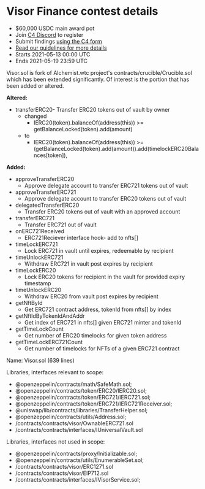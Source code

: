 # Visor Finance contest details
- $60,000 USDC main award pot
- Join [C4 Discord](https://discord.gg/EY5dvm3evD) to register
- Submit findings [using the C4 form](https://c4-visorfinance.netlify.app/)
- [Read our guidelines for more details](https://code423n4.com/compete)
- Starts 2021-05-13 00:00 UTC
- Ends 2021-05-19 23:59 UTC

Visor.sol is fork of Alchemist.wtc project's contracts/crucible/Crucible.sol which has been extended significantly.
  Of interest is the portion that has been added or altered.

**Altered:**
- transferERC20- Transfer ERC20 tokens out of vault by owner
  - changed 
    - IERC20(token).balanceOf(address(this)) >= getBalanceLocked(token).add(amount)
  - to 
    - IERC20(token).balanceOf(address(this)) >= (getBalanceLocked(token).add(amount)).add(timelockERC20Balances[token]),

**Added:**
- approveTransferERC20
  - Approve delegate account to transfer ERC721 tokens out of vault
- approveTransferERC721
  - Approve delegate account to transfer ERC20 tokens out of vault
- delegatedTransferERC20
  - Transfer ERC20 tokens out of vault with an approved account
- transferERC721
  - Transfer ERC721 out of vault
- onERC721Received
  - ERC721Reciever interface hook- add to nfts[] 
- timeLockERC721
  - Lock ERC721 in vault until expires, redeemable by recipient
- timeUnlockERC721
  - Withdraw ERC721 in vault post expires by recipient
- timeLockERC20
  - Lock ERC20 tokens for recipient in the vault for provided expiry timestamp 
- timeUnlockERC20
  - Withdraw ERC20 from vault post expires by recipient
- getNftById
  - Get ERC721 contract address, tokenId from nfts[] by index
- getNftIdByTokenIdAndAddr
  - Get index of ERC721 in nfts[] given ERC721 minter and tokenId
- getTimeLockCount
  - Get number of ERC20 timelocks for given token address
- getTimeLockERC721Count
  - Get number of timelocks for NFTs of a given ERC721 contract

Name:
Visor.sol (639 lines)

Libraries, interfaces relevant to scope:

- @openzeppelin/contracts/math/SafeMath.sol;
- @openzeppelin/contracts/token/ERC20/IERC20.sol;
- @openzeppelin/contracts/token/ERC721/IERC721.sol;
- @openzeppelin/contracts/token/ERC721/IERC721Receiver.sol;
- @uniswap/lib/contracts/libraries/TransferHelper.sol;
- @openzeppelin/contracts/utils/Address.sol;
- /contracts/contracts/visor/OwnableERC721.sol
- /contracts/contracts/interfaces/IUniversalVault.sol

Libraries, interfaces not used in scope:

- @openzeppelin/contracts/proxy/Initializable.sol;
- @openzeppelin/contracts/utils/EnumerableSet.sol;
- /contracts/contracts/visor/ERC1271.sol
- /contracts/contracts/visor/EIP712.sol
- /contracts/contracts/interfaces/IVisorService.sol;
